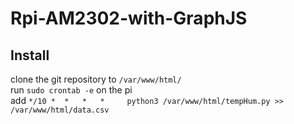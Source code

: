 # Rpi-AM2302-with-GraphJS
## Install
clone the git repository to `/var/www/html/` \
run `sudo crontab -e` on the pi \
add `*/10 *  *   *   *     python3 /var/www/html/tempHum.py >> /var/www/html/data.csv`
